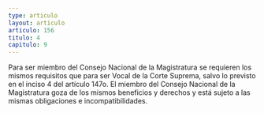 ```yaml
---
type: articulo
layout: articulo
articulo: 156
titulo: 4
capitulo: 9
---
```

Para ser miembro del Consejo Nacional de la Magistratura se requieren los mismos requisitos que para ser Vocal de la Corte Suprema, salvo lo previsto en el inciso 4 del artículo 147o. El miembro del Consejo Nacional de la Magistratura goza de los mismos beneficios y derechos y está sujeto a las mismas obligaciones e incompatibilidades.